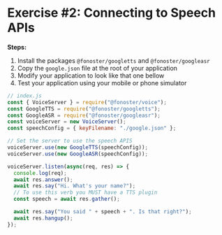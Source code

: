 # Exercise #2: Connecting to Speech APIs

**Steps:**

1. Install the packages `@fonoster/googletts` and `@fonoster/googleasr`
2. Copy the `google.json` file at the root of your application
3. Modify your application to look like that one bellow
4. Test your application using your mobile or phone simulator

```javascript
// index.js
const { VoiceServer } = require("@fonoster/voice");
const GoogleTTS = require("@fonoster/googletts");
const GoogleASR = require("@fonoster/googleasr");
const voiceServer = new VoiceServer();
const speechConfig = { keyFilename: "./google.json" };

// Set the server to use the speech APIS
voiceServer.use(new GoogleTTS(speechConfig));
voiceServer.use(new GoogleASR(speechConfig));

voiceServer.listen(async(req, res) => {
  console.log(req);
  await res.answer();
  await res.say("Hi. What's your name?");
  // To use this verb you MUST have a TTS plugin
  const speech = await res.gather();

  await res.say("You said " + speech + ". Is that right?");
  await res.hangup();
});
```
